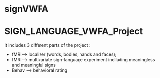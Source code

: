 # signVWFA

# SIGN_LANGUAGE_VWFA_Project

It includes 3 different parts of the project :
- fMRI--> localizer (words, bodies, hands and faces);
- fMRI--> multivariate sign-language experiment inclluding meaningless and meaningful signs
- Behav --> behavioral rating

